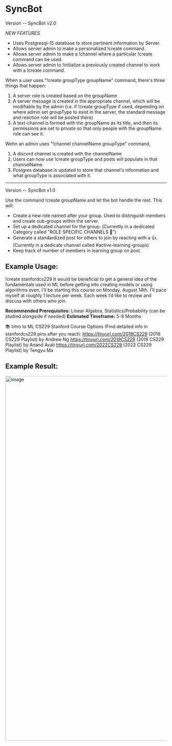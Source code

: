 # SyncBot

Version -- SyncBot v2.0 

*NEW FEATURES* 
- Uses Postgresql-15 database to store pertinent information by Server.
- Allows server admin to make a personalized !create command.
- Allows server admin to make a !channel where a particular !create command can be used. 
- Allows server admin to !initialize a previously created channel to work with a !create command. 

When a user uses "!create groupType groupName" command, there's three things that happen:

1. A server role is created based on the groupName 
2. A server message is created in the appropriate channel, which will be modifiable by the admin (i.e. if !create groupType if used, depending on where admin set groupType to exist in the server, the standard message and reaction role will be posted there)
3. A text-channel is formed with the groupName as its title, and then its permissions are set to private so that only people with the groupName role can see it. 

Wehn an admin uses "!channel channelName groupType" command, 

1. A discord channel is created with the channelName
2. Users can now use !create groupType and posts will populate in that channelName 
3. Postgres database is updated to store that channel's information and what groupType is associated with it.

<hr> 

Version -- SyncBot v1.0 

Use the command !create groupName and let the bot handle the rest. This will:
- Create a new role named after your group. Used to distinguish members and create sub-groups within the server. 
- Set up a dedicated channel for the group. (Currently in a dedicated Category called "ROLE SPECIFIC CHANNELS 🔐")
- Generate a standardized post for others to join by reacting with a 👍. (Currently in a dedicate channel called #active-learning-groups)
- Keep track of number of members in learning group on post. 

## Example Usage:

!create stanfordcs229
It would be beneficial to get a general idea of the fundamentals used in ML before getting into creating models or using algorithms even. I'll be starting this course on Monday, August 14th. I'll pace myself at roughly 1 lecture per week. Each week I’d like to review and discuss with others who join.  

**Recommended Prerequisites:** Linear Algebra, Statistics/Probability (can be studied alongside if needed)
**Estimated Timeframe:** 5-8 Months 

📚 Intro to ML CS229 Stanford Course Options (Find detailed info in ⁠stanfordcs229 pins after you react):
https://tinyurl.com/2018CS229 (2018 CS229 Playlist) by Andrew Ng
https://tinyurl.com/2019CS229 (2019 CS229 Playlist) by Anand Avati 
https://tinyurl.com/2022CS229 (2022 CS229 Playlist) by Tengyu Ma

## Example Result:

<img width="1137" alt="image" src="https://github.com/rohitmit98/SyncBot/assets/51212933/a2920578-4e0a-4354-a53f-d82d1cb9209e">
